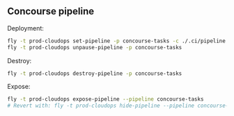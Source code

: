 ## Concourse pipeline

Deployment:

```bash
fly -t prod-cloudops set-pipeline -p concourse-tasks -c ./.ci/pipeline.yml
fly -t prod-cloudops unpause-pipeline -p concourse-tasks
```

Destroy:

```bash
fly -t prod-cloudops destroy-pipeline -p concourse-tasks
```

Expose:

```bash
fly -t prod-cloudops expose-pipeline --pipeline concourse-tasks
# Revert with: fly -t prod-cloudops hide-pipeline --pipeline concourse-tasks
```
